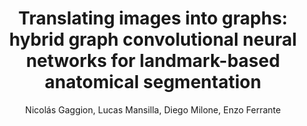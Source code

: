 ---
paperId: 5
author: Nicolás Gaggion, Lucas Mansilla, Diego Milone, Enzo Ferrante
publicationauthor: Gaggion, N. et al.
title: "Translating images into graphs: hybrid graph convolutional neural networks for landmark-based anatomical segmentation"
pdf: 
poster: Nicolas_Gaggion_Poster.pdf
alt: --
type: Poster
topic: Medical and Biological Vision
subtopic: Segmentation, grouping and shape analysis
link: https://research.latinxinai.org/papers/iccv/2022/pdf/Nicolas_Gaggion_Poster.pdf
conference: iccv
year: 2022
tags: iccv-2022
location: Vancouver, Canada
---
